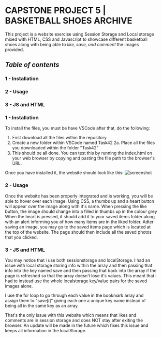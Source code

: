 # CAPSTONE PROJECT 5 | BASKETBALL SHOES ARCHIVE #

This project is a website exercise using Session Storage and Local storage mixed with HTML, CSS and Javascript to showcase different basketball shoes
along with being able to *like, save, and comment* the images provided.

## *Table of contents* ##
### 1 - Installation
### 2 - Usage
### 3 - JS and HTML 


### 1 - Installation ###
To install the files, you must be have VSCode after that, do the following:
1. First download all the files within the repository
2. Create a new folder within VSCode named Task42
  2a. Place all the files you downloaded within the folder "Task42"
3. This should be all done. You can test this by running the index.html on your web browser by copying and pasting the file path to the browser's URL.

Once you have installed it, the website should look like this:
![screenshot]([screenshot.png](https://imgur.com/a/mbTfhKh))

### 2 - Usage ###
Once the website has been properly integrated and is working, you will be able to hover over each image. Using CSS, a thumbs up and a heart button will appear
over the image along with it's name. When pressing the like button, the image should change into a filled in thumbs up in the colour grey
When the heart is pressed, it should add it to your saved items folder along with an alert informing you of how many items are in the liked folder.
Adter saving an image, you may go to the saved items page which is located at the top of the website. 
The page should then include all the saved photos that you clicked.

### 3 - JS and HTML 
You may notice that i use both sessionstorage and localStorage. I had an issue with local storage storing info within the array and then passing that info into 
the key named save and then passing that back into the array if the page is refreshed so that the array doesn't lose it's values. This meant that i had to 
instead use the whole localstorage key/value pairs for the saved images alone. 

I use the for loop to go through each value in the bookmark array and assign them to "save[i]" giving each one a unique key name instead of being all in the same
key as an array. 

That's the only issue with this website which means that likes and comments are in session storage and does NOT stay after exiting the browser. An update will be 
made in the future which fixes this issue and keeps all information in the localStorage.
